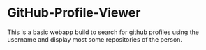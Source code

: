 # GitHub-Profile-Viewer
This is a basic webapp build to search for github profiles using the username and display most some repositories of the person.
